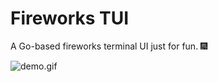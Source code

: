 # Fireworks TUI

A Go-based fireworks terminal UI just for fun. :fireworks:

![demo.gif](./demo.gif)
